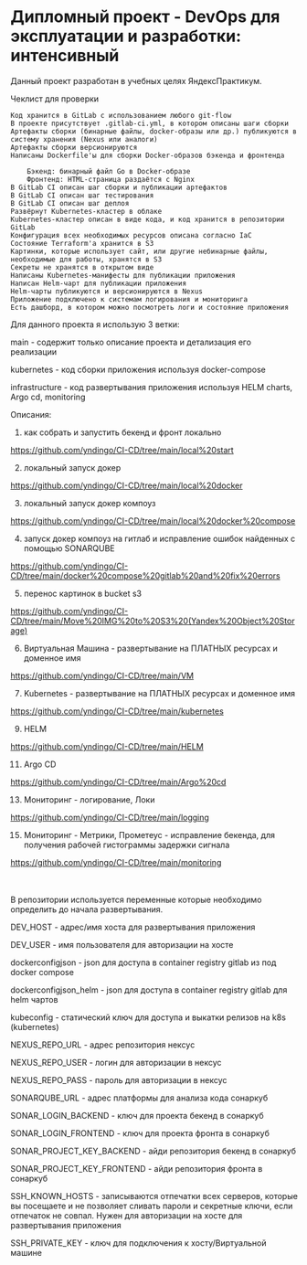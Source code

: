 # Дипломный проект - DevOps для эксплуатации и разработки: интенсивный
Данный проект разработан  в учебных целях ЯндексПрактикум.

Чеклист для проверки

    Код хранится в GitLab с использованием любого git-flow
    В проекте присутствует .gitlab-ci.yml, в котором описаны шаги сборки
    Артефакты сборки (бинарные файлы, docker-образы или др.) публикуются в систему хранения (Nexus или аналоги)
    Артефакты сборки версионируются
    Написаны Dockerfile'ы для сборки Docker-образов бэкенда и фронтенда
      
        Бэкенд: бинарный файл Go в Docker-образе
        Фронтенд: HTML-страница раздаётся с Nginx
    В GitLab CI описан шаг сборки и публикации артефактов
    В GitLab CI описан шаг тестирования
    В GitLab CI описан шаг деплоя
    Развёрнут Kubernetes-кластер в облаке
    Kubernetes-кластер описан в виде кода, и код хранится в репозитории GitLab
    Конфигурация всех необходимых ресурсов описана согласно IaC
    Состояние Terraform'а хранится в S3
    Картинки, которые использует сайт, или другие небинарные файлы, необходимые для работы, хранятся в S3
    Секреты не хранятся в открытом виде
    Написаны Kubernetes-манифесты для публикации приложения
    Написан Helm-чарт для публикации приложения
    Helm-чарты публикуются и версионируются в Nexus
    Приложение подключено к системам логирования и мониторинга
    Есть дашборд, в котором можно посмотреть логи и состояние приложения

Для данного проекта я использую 3 ветки:

 main - содержит только описание проекта и детализация его реализации
 
 kubernetes - код сборки приложения используя docker-compose
 
 infrastructure - код развертывания приложения используя HELM charts, Argo cd, monitoring


Описания:
1. как собрать и запустить бекенд и фронт локально

https://github.com/yndingo/CI-CD/tree/main/local%20start

2. локальный запуск докер

https://github.com/yndingo/CI-CD/tree/main/local%20docker

3. локальный запуск докер компоуз

https://github.com/yndingo/CI-CD/tree/main/local%20docker%20compose 

4. запуск докер компоуз на гитлаб и исправление ошибок найденных с помощью SONARQUBE

https://github.com/yndingo/CI-CD/tree/main/docker%20compose%20gitlab%20and%20fix%20errors

5. перенос картинок в bucket s3

https://github.com/yndingo/CI-CD/tree/main/Move%20IMG%20to%20S3%20(Yandex%20Object%20Storage)

6. Виртуальная Машина - развертывание на ПЛАТНЫХ ресурсах и доменное имя

https://github.com/yndingo/CI-CD/tree/main/VM

7. Kubernetes - развертывание на ПЛАТНЫХ ресурсах и доменное имя

https://github.com/yndingo/CI-CD/tree/main/kubernetes

9. HELM

https://github.com/yndingo/CI-CD/tree/main/HELM
   
11. Argo CD

https://github.com/yndingo/CI-CD/tree/main/Argo%20cd

13. Мониторинг - логирование, Локи

https://github.com/yndingo/CI-CD/tree/main/logging

15. Мониторинг - Метрики, Прометеус - исправление бекенда, для получения рабочей гистограммы задержки сигнала

https://github.com/yndingo/CI-CD/tree/main/monitoring

<br/>
<br/>
В репозитории используется переменные которые необходимо определить до начала развертывания.

DEV_HOST - адрес/имя хоста для развертывания приложения

DEV_USER - имя пользователя для авторизации на хосте

dockerconfigjson - json для доступа в container registry gitlab из под docker compose

dockerconfigjson_helm - json для доступа в container registry gitlab для helm чартов

kubeconfig 	- статический ключ для доступа и выкатки релизов на k8s (kubernetes)

NEXUS_REPO_URL - адрес репозитория нексус

NEXUS_REPO_USER - логин для авторизации в нексус

NEXUS_REPO_PASS - пароль для авторизации в нексус

SONARQUBE_URL - адрес платформы для анализа кода сонаркуб

SONAR_LOGIN_BACKEND - ключ для проекта бекенд в сонаркуб

SONAR_LOGIN_FRONTEND - ключ для проекта фронта в сонаркуб

SONAR_PROJECT_KEY_BACKEND - айди репозитория бекенд в сонаркуб

SONAR_PROJECT_KEY_FRONTEND - айди репозитория фронта в сонаркуб

SSH_KNOWN_HOSTS - записываются отпечатки всех серверов, которые вы посещаете и не позволяет сливать пароли и секретные ключи, если отпечаток не совпал. Нужен для авторизации на хосте для развертывания приложения

SSH_PRIVATE_KEY - ключ для подключения к хосту/Виртуальной машине





